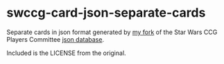 # swccg-card-json-separate-cards

Separate cards in json format generated by [my fork](https://github.com/drudger/swccg-card-json) of the Star Wars CCG Players Committee [json database](https://github.com/swccgpc/swccg-card-json).

Included is the LICENSE from the original.
